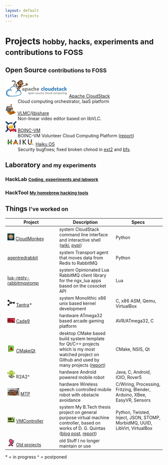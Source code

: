 ```yaml
---
layout: default
title: Projects
---
```


<div class="page-header">
  <h1 class="section">Projects <small>hobby, hacks, experiments and contributions to FOSS</small></h1>
</div>

<div class="row">
  <div class="span5">
    <h2>Open Source <small>contributions to FOSS</small></h2>
    <dl>
      <dt><img src="/images/projects/cloudstack.png"> <a href="http://incubator.apache.org/cloudstack/">Apache CloudStack</a></dt>
      <dd>Cloud computing orchestrator, IaaS platform</dd>
      <dt><img src="/images/projects/vlmc-small.png"> <a href="http://trac.videolan.org/vlmc">VLMC</a>/<a href="https://github.com/bhaisaab/libishare">libishare</a></dt>
      <dd>Non-linear video editor based on libVLC.</dd>
      <dt><img src="/images/projects/boincvm.png"> <a href="http://code.google.com/p/boincvm/">BOINC-VM</a></dt>
      <dd>BOINC-VM Volunteer Cloud Computing Platform (<a href="/files/docs/internship-cern-report-2010.pdf">report</a>)</dd>
      <dt><img src="/images/projects/haiku.png"> <a href="http://dev.haiku-os.org/ticket/6750">Haiku OS</a></dt>
      <dd>Security bugfixes; fixed broken chmod in <a href="http://cgit.haiku-os.org/haiku/commit/?id=hrev39379">ext2</a> and <a href="http://cgit.haiku-os.org/haiku/commit/?id=hrev39378">bfs</a>.</dd>
    </dl>
  </div>

  <div class="span5">
    <h2>Laboratory <small>and my experiments</small></h2>
    <h3>HackLab <small><a href="https://github.com/bhaisaab/hacklab">Coding, experiments and labwork</a></small></h3>
    <h3>HackTool <small><a href="https://github.com/bhaisaab/hacktools">My homebrew hacking tools</a></small></h3>
  </div>
</div>

<h2>Things <small>I've worked on</small></h2>

<table class="table table-striped table-bordered">
  <thead>
    <tr>
      <th style="min-width: 150px;">Project</th>
      <th>Description</th>
      <th>Specs</th>
    </tr>
  </thead>
  <tbody>
    <tr>
      <td><img src="/images/projects/cloudmonkey-small.png"> <a href="https://git-wip-us.apache.org/repos/asf?p=cloudstack-cloudmonkey.git">CloudMonkey</a></td>
      <td><span class="label label-important">system</span> CloudStack command line interface and interactive shell (<a href="https://cwiki.apache.org/confluence/display/CLOUDSTACK/CloudStack+cloudmonkey+CLI">wiki</a>, <a href="https://pypi.python.org/pypi/cloudmonkey">pypi</a>)</td>
      <td>Python</td>
    </tr>
    <tr>
      <td><a href="https://github.com/bhaisaab/agentredrabbit">agentredrabbit</a></td>
      <td><span class="label label-important">system</span> Transport agent that moves data from Redis to RabbitMQ</td>
      <td>Python</td>
    </tr>
    <tr>
      <td><a href="https://github.com/bhaisaab/lua-resty-rabbitmqstomp">lua-resty-rabbitmqstomp</a></td>
      <td><span class="label label-important">system</span> Opinionated Lua RabbitMQ client library for the ngx_lua apps based on the cosocket API</td>
      <td>Lua</td>
    </tr>
    <tr>
      <td><img src="/images/projects/tantra-small.png"> <a href="/projects/tantra">Tantra</a>*</td>
      <td><span class="label label-important">system</span> Monolithic x86 unix based kernel development</td>
      <td>C, x86 ASM, Qemu, VirtualBox</td>
    </tr>
    <tr>
      <td><img src="/images/projects/cade9-small.png"> <a href="/projects/cade9">Cade9</a></td>
      <td><span class="label notice">hardware</span> ATmega32 based arcade gaming platform</td>
      <td>AVR/ATmega32, C</td>
    </tr>
    <tr>
      <td><img src="/images/projects/cmakeqt-small.png"> <a href="https://github.com/bhaisaab/cmakeqt">CMakeQt</a></td>
      <td><span class="label label-warning">desktop</span> CMake based build system template for Qt/C++ projects which is my most watched project on Github and used by many projects (<a href="/files/docs/cmakeqt.pdf">report</a>)</td>
      <td>CMake, NSIS, Qt</td>
    </tr>
    <tr>
      <td><img src="/images/projects/r2a2-small.png"> R2A2^</td>
      <td><span class="label notice">hardware</span> Android powered mobile robot</td>
      <td>Java, C, Android, IOIO, Rover5</td>
    </tr>
    <tr>
      <td><img src="/images/projects/mtp-small.png"> <a href="/projects/mtp">MTP</a></td>
      <td><span class="label notice">hardware</span> Wireless speech controlled mobile robot with obstacle avoidance</td>
      <td>C/Wiring, Processing, Fritzing, Blender, Arduino, XBee, EasyVR, Sensors</td>
    </tr>
    <tr>
      <td><img src="/images/projects/vmcontroller-small.png"> <a href="http://code.google.com/p/vmcontroller/">VMController</a></td>
      <td><span class="label label-important">system</span> <a href="http://code.google.com/p/vmcontroller"></a> My B.Tech thesis project on general purpose virtual machine controller, based on works of D. G. Quintas (<a href="/logs/twisted-loop/">blog post</a>, <a href="/files/docs/btp-report-vmcontroller.pdf">report</a>)</td>
      <td>Python, Twisted, Inject, JSON, STOMP, MorbidMQ, UUID, LibVirt, VirtualBox</td>
    </tr>
    <tr>
      <td><img src="/images/projects/scuttlebutt-small.png"> <a href="/projects/old">Old projects</a></td>
      <td><span class="label">old</span> Stuff I no longer maintain or use</td>
      <td></td>
    </tr>
  </tbody>
</table>

\* = in progress
^ = postponed
